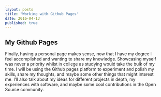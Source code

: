 ```yaml
---
layout: posts
title: "Working with Github Pages"
date: 2016-04-13
published: true
---
```


## My Github Pages

Finally, having a personal page makes sense,
 now that I have my degree I feel accomplished and wanting to
 share my knowledge.
 Showcasing myself was never a priority whilst in college as
 studying would take the bulk of my time.
 I will be using the Github pages platform to experiment and
 polish my skills, share my thoughts, and maybe some other things
 that might interest me.
 I'll also talk about my ideas for different projects in depth,
 my experiences with software,
 and maybe some cool contributions in the Open Source community.
